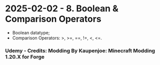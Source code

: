 # 2025-02-02 - 8. Boolean & Comparison Operators 
* Boolean datatype;
* Comparison Operators: >, >=, ==, !=, <, <=.

### Udemy - Credits: Modding By Kaupenjoe: Minecraft Modding 1.20.X for Forge
